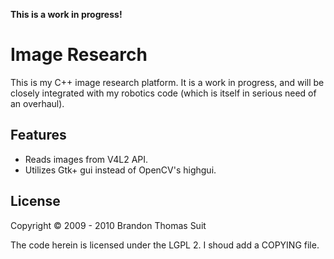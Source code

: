 **This is a work in progress!**

Image Research
==============

This is my C++ image research platform. It is a work in progress, and will be 
closely integrated with my robotics code (which is itself in serious need of an 
overhaul). 

Features
--------

* Reads images from V4L2 API.
* Utilizes Gtk+ gui instead of OpenCV's highgui.  

License
-------

Copyright &copy; 2009 - 2010 Brandon Thomas Suit

The code herein is licensed under the LGPL 2. I shoud add a COPYING file.

